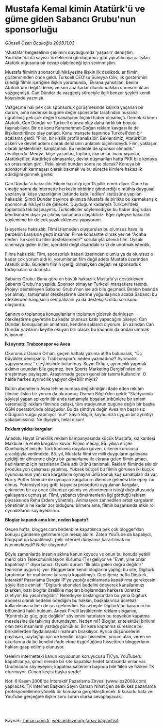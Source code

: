 # Mustafa Kemal kimin Atatürk'ü ve güme giden Sabancı Grubu'nun sponsorluğu

*Günseli Özen Ocakoğlu 2008.11.03*

<td class="columnist-detail">
<p>'Mustafa' belgeselinin çekimini duyduğumda 'yaşasın' demiştim. YouTube'da da sayısız örneklerini gördüğümüz gibi yıpratılmaya çalışılan Atatürk olgusuna bir cevap olabileceği için sevinmiştim.</p>
<p>
<div id="haberMetinDiv">
<p>Mustafa filminin sponsorluk hikâyesine ilişkin ilk dedikodular filmin gösteriminden önce geldi. Turkcell CEO'su Süreyya Ciliv, ilk gösterimini izlediği filmin içeriğine ilişkin yorumunda, 'Ekrana yansıtılan, benim Atatürk'üm değil.' demiş ve son ana kadar olumlu bakılan sponsorluktan vazgeçmişti. Can Dündar da vazgeçiş süreciyle ilgili benzer şeyleri kendi köşesinde yazmıştı. 
<p> Vazgeçme hali pek çok sponsorluk görüşmesinde sıklıkla yaşanan bir durum, ama nedense bugüne değin sponsorlar tarafından hüsrana uğratılmış pek çok değerli sanatçının hiçbiri haber olmamıştı. Demek ki konu Atatürk, Can Dündar ve Turkcell olunca olay daha farklı bir boyuta taşınabiliyor. Bir de konu Karamehmet-Doğan reklam kavgası ile de ilişkilendirilince olay patladı. Konu manşete taşınınca Turkcell'den bir açıklama geldi. "Film, bir kişilik profili analizidir. Beklentimiz, Atatürk'ün askerî ve devlet adamı olarak dehâsının anlatımı biçimindeydi. Film, yaklaşım olarak beklentimizi karşılamadı. Bu nedenle de sponsor olmadık." deniliyordu. Medya, köşe yazarları, toplum, inananlar, inanmayanlar, Atatürkçüler, Atatürkçü olmayanlar, devlet düşmanları hatta PKK bile konuya en ortasından girdi. Peki, şimdi bundan sonra ne olacak? Konuya bir sponsorluk karmaşası olarak bakmak ve bu süreçte kimlere haksızlık edildiğini görmek gerek: 
<p> Can Dündar'a haksızlık: Filmin hazırlığı için 15 yıllık emek diyor. Önce bu emeğe sonra da internette herkesin birbirine gönderdiği o müthiş duygusal yazılarıyla 'köşe yazarlığının üstünde kabul edilen' statüsüne yapılan haksızlık. Şimdi Dündar deyince aklımıza Mustafa ile birlikte bu karmakarışık sponsorluk hikâyesi de gelecek. Duyduğum kadarıyla Turkcell'deki toplantıda tek başınaymış. Turkcellciler söylemediyse bu haber doğrudan kendisinden dışarıya çıkmış sonucuna ulaşabiliriz. Eğer öyleyse haksızlık söylemime bir de çok yazık eklemesi yapıyorum. 
<p> İzleyenlere haksızlık: Filmi izlemeden oluşturulan bu olumsuz hava ile perdenin karşısına geçti insanlar. Filme konsantre olmak yerine "Acaba neden Turkcell bu filmi desteklemedi?" sorularıyla izlendi film. Oysaki sinemaya giden bizler, içerideki değil dışarıdaki krizi de unutmak isterdik. 
<p> Filme haksızlık: Film, sponsorluk haberi üzerinden olumlu ya da olumsuz o kadar çok yorum aldı ki, yorumlanan film değil adeta Mustafa üzerinden Atatürk oldu. Gündem filmin içeriği olmalıyken değişti ve sponsorluk tartışmalarına dönüştü. 
<p> Sabancı Grubu: Bana göre en büyük haksızlık Mustafa'yı destekleyen Sabancı Grubu'na yapıldı. Sponsor olmayan Turkcell manşetlere taşındı. Projeyi destekleyen Sabancı Grubu'nun ise adı bile geçmedi. Bırakın basında yer almayı, tartışmalar ötekileştirme üzerine yoğunlaşınca acaba Sabancı bu ötekilerden hangisinin sempatizanı ya da destekçisi oldu sorusunu oluşturdu.
<p> Sanırım o toplantıda konuşulanların toplumun giderek derinleşen ötekileştirme gayretine bu kadar olumsuz katkı yapacağını bilseydi Can Dündar, konuşulanları anlatmaz, kendine saklardı diyorum. En azından Can Dündar yazılarını keyifle okuyan biri olarak bu kadarını da ondan ummak istiyorum. 
<p><b>İki ayrıntı: Trabzonspor ve Avea</b>
<p>Okurumuz Osman Orhan, geçen haftaki yazıma atıfta bulunarak, "Üç büyükler demişsiniz. Trabzonspor'u neden yazmadınız? Ayrımcılık yapıyorsunuz." eleştirisinde bulunmuş. Sayın Orhan, ayrımcılık yapmak aklımın ucundan bile geçmez, ben Sports Marketing Dergisi'nden bir araştırmayı paylaştım. Araştırmada geçen genel bir tanımı kullandım. O halde herkes ayrımcılık yapıyor diyebilir miyiz? 
<p> Bütün abonelerin Avea lehine numara değiştirdiğini ifade eden reklâm filmine ilişkin bir yorum da okurumuz Osman Bilgin'den geldi: "Stadyumda söyleşi yapan spikerin bir anda tamamıyla boşalan tribünlere bir anlam veremediği reklam filminde çelişki, tüm stadyumun bugüne değin bir başka GSM operatöründe olduğudur. Bu da şimdiye değin Avea'nın başarısız olduğuna vurgu yapmıyor mu?" Sayın Bilgin, soyadınıza uygun bir ayrıntıyı yakalamışsınız. Ne diyeyim, helal olsun!
<p><b>Reklam yıldızı kargalar</b>
<p>Anadolu Hayat Emeklilik reklam kampanyasında küçük Mustafa, kız kardeşi Makbule ile el ele kargaları kovar. Filmin mesajı, 85. yılına erişen Cumhuriyet'imizde Türk kadınına duyulan güven, ülkenin kurucusu aracılığıyla verilmekte. 85. yıl, Mustafa filmi ve milli duyguların galeyana geldiği bir dönemde doğru bir zamanlama ile ekrana gelen filmin amacı, kadınlarımız için hazırlanan Elele adlı ürünü tanıtmak. Reklam filminde sıkı bir prodüksiyon çalışması yapılmış. Yüksek bütçeli bu filmin görünen iki küçük oyuncusunun yanı sıra kargalarını oynayan ünlü konuk kuş sanatçıları da var. Harry Potter filminde de oynayan kargaların ülkemize gelmesi bile epey zor olmuş. Potansiyel kuş gribi taşıyıcısı prosedürü uygulanan kargalar, çekimden bir ay önce ülkemize gelmiş ve yönetmenin isteği doğrultusunda gaklayarak uçmuşlar. Filmi, yabancı yönetmenlerin ilgi gördüğü reklam piyasasında Reha Erdem yönetmiş. Animasyon zannedilen artist kargaların yönetiminin ne kadar zor olduğunu bilmem ama, filmin başarısında etkin rol oynadıklarını söyleyebilirim. 
<p><b>Bloglar kapandı ama kim, neden kapattı?</b>
<p>Geçen hafta, blogger.com birdenbire kapatılınca pek çok blogger'dan konuyu gündeme getirmem için mesaj aldım. Zaten YouTube da kapalıydı, blogspot da kapatılmıştı, peki internet dünyamız karartılmak mı istenmekteydi? Neler oluyordu!
<p> Böyle zamanlarda insanın aklına kanun koyucu ve onun bu konuda yetkili merci olan Telekomünikasyon Kurumu (TK) geliyor ve "Evet, yine onlar kapatmıştır" diyorsunuz. Oysaki durum "İlk akla gelen doğru değildir" teorisine uygun işliyor. Bloggerların kendi bloglarını yaptığı bu site, Digiturk tarafından bir mahkeme kararıyla kapatılmıştı. Geçtiğimiz hafta Digiturk, İnteraktif Pazarlama Dergisi IP'ye yaptığı açıklamada kapattırma gerekçesini şöyle ifade etmişti: "Digiturk aboneleri bedelini ödeyerek kanallarımızı izlerken, bazı bloglar özellikle maçları bloglarından herkese ücretsiz izletiyor. Bu yasal değildir." Neredeyse başlangıcından bu yana Digiturk abonesi olarak bedelini ödediğim bu hakkın, başkalarınca ücretsiz kullanılmasına ben de razı gelmedim. Bu sebeple Digiturk'ün kararının bu bölümünü haklı buldum. Ancak Pirelli lastiklerinin reklam sloganını, "Kontrolsüz güç, güç değildir" söylemini hatırlatan bu topyekün kapatma meselesine de takılmış durumdayım. Neden mi? Bloglar, entelektüel birikimi olan zeki insanların yazdığı günlükler. Bir kere kapanma süresince bu birikimlerden faydalananlar mahrum bırakılıyor. Ayrıca düşüncelerini paylaşan, paylaştığı için de kendini özgür hisseden, yorum alan, veren ve okurlarına da bu kendini ifade etme özgürlüğünü hissettiren bloggerların hakları gasp edilmiş olunuyor. 
<p> Gelelim internetteki kanun koyucunun koruyucusu TK'ya. YouTube'u kapattılar ya, şimdi nerede bir site kapatılsa hedef tahtasında onlar var. Unutmadan söyleyeyim; kapatma şalterinin başında bile fiilen ve fiziken TK oturmuyor. Günah keçisi başka yerde!
<p> Not: 6 Kasım 2008'de İnteraktif Pazarlama Zirvesi (www.ipz2008.com) yapılacak. TK İnternet Başkanı Sayın Osman Nihat Şen de ilk kez pazarlama profesyonellerine yönelik bir konuşma gerçekleştirecek. 9 kusurlu hata ve YouTube gerçeğine ilişkin soru soran olursa cevaplayacak. </p></p></p></p></p></p></p></p></p></p></p></p></p></p></p></p></p></div>
</p>


<p><br>
		 </br></p></td>

Kaynak: [zaman.com.tr](http://zaman.com.tr/yazar.do?yazino=756226), [web.archive.org (arşiv bağlantısı)](http://web.archive.org/web/20120324185355/http://www.zaman.com.tr:80/yazar.do?yazino=756226)
